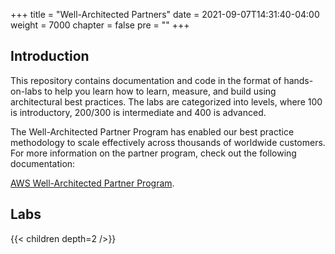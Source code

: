 +++
title = "Well-Architected Partners"
date = 2021-09-07T14:31:40-04:00
weight = 7000
chapter = false
pre = ""
+++

## Introduction

This repository contains documentation and code in the format of hands-on-labs to help you learn how to learn, measure, and build using architectural best practices. The labs are categorized into levels, where 100 is introductory, 200/300 is intermediate and 400 is advanced.

The Well-Architected Partner Program has enabled our best practice methodology to scale effectively across thousands of worldwide customers. For more information on the partner program, check out the following documentation:

[AWS Well-Architected Partner Program](https://aws.amazon.com/partners/programs/well-architected/).

## Labs
{{< children depth=2 />}}
